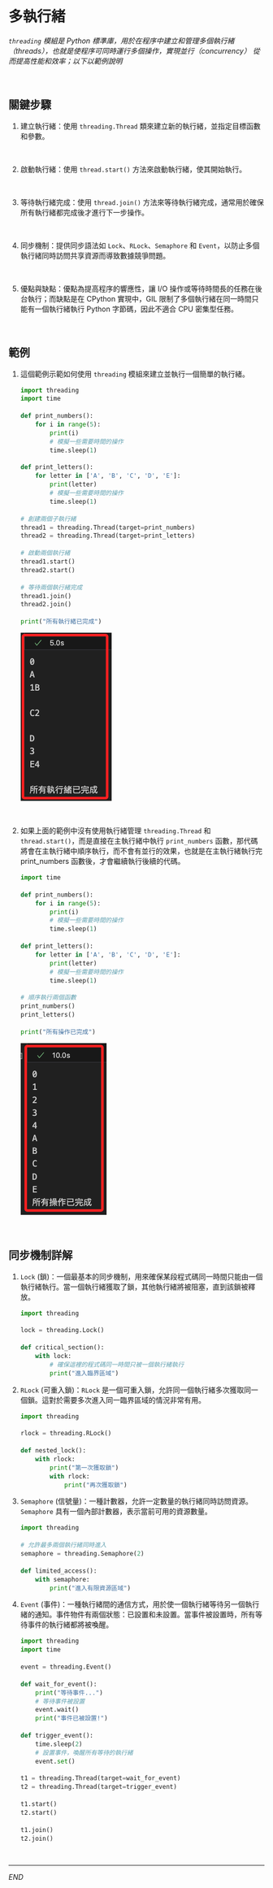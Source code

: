 # 多執行緒

_`threading` 模組是 Python 標準庫，用於在程序中建立和管理多個執行緒（threads），也就是使程序可同時運行多個操作，實現並行（concurrency） 從而提高性能和效率；以下以範例說明_

<br>

## 關鍵步驟

1. 建立執行緒：使用 `threading.Thread` 類來建立新的執行緒，並指定目標函數和參數。

<br>

2. 啟動執行緒：使用 `thread.start()` 方法來啟動執行緒，使其開始執行。

<br>

3. 等待執行緒完成：使用 `thread.join()` 方法來等待執行緒完成，通常用於確保所有執行緒都完成後才進行下一步操作。

<br>

4. 同步機制：提供同步語法如 `Lock`、`RLock`、`Semaphore` 和 `Event`，以防止多個執行緒同時訪問共享資源而導致數據競爭問題。

<br>

5. 優點與缺點：優點為提高程序的響應性，讓 I/O 操作或等待時間長的任務在後台執行；而缺點是在 CPython 實現中，GIL 限制了多個執行緒在同一時間只能有一個執行緒執行 Python 字節碼，因此不適合 CPU 密集型任務。

<br>

## 範例

1. 這個範例示範如何使用 `threading` 模組來建立並執行一個簡單的執行緒。

    ```python
    import threading
    import time

    def print_numbers():
        for i in range(5):
            print(i)
            # 模擬一些需要時間的操作
            time.sleep(1)

    def print_letters():
        for letter in ['A', 'B', 'C', 'D', 'E']:
            print(letter)
            # 模擬一些需要時間的操作
            time.sleep(1)

    # 創建兩個子執行緒
    thread1 = threading.Thread(target=print_numbers)
    thread2 = threading.Thread(target=print_letters)

    # 啟動兩個執行緒
    thread1.start()
    thread2.start()

    # 等待兩個執行緒完成
    thread1.join()
    thread2.join()

    print("所有執行緒已完成")
    ```

    ![](images/img_15.png)

<br>

2. 如果上面的範例中沒有使用執行緒管理 `threading.Thread` 和 `thread.start()`，而是直接在主執行緒中執行 `print_numbers` 函數，那代碼將會在主執行緒中順序執行，而不會有並行的效果，也就是在主執行緒執行完 print_numbers 函數後，才會繼續執行後續的代碼。

    ```python
    import time

    def print_numbers():
        for i in range(5):
            print(i)
            # 模擬一些需要時間的操作
            time.sleep(1)

    def print_letters():
        for letter in ['A', 'B', 'C', 'D', 'E']:
            print(letter)
            # 模擬一些需要時間的操作
            time.sleep(1)

    # 順序執行兩個函數
    print_numbers()
    print_letters()

    print("所有操作已完成")
    ```

    ![](images/img_14.png)

<br>

## 同步機制詳解

1. `Lock` (鎖)：一個最基本的同步機制，用來確保某段程式碼同一時間只能由一個執行緒執行。當一個執行緒獲取了鎖，其他執行緒將被阻塞，直到該鎖被釋放。

    ```python
    import threading

    lock = threading.Lock()

    def critical_section():
        with lock:
            # 確保這裡的程式碼同一時間只被一個執行緒執行
            print("進入臨界區域")
    ```

2. `RLock` (可重入鎖)：`RLock` 是一個可重入鎖，允許同一個執行緒多次獲取同一個鎖。這對於需要多次進入同一臨界區域的情況非常有用。

    ```python
    import threading

    rlock = threading.RLock()

    def nested_lock():
        with rlock:
            print("第一次獲取鎖")
            with rlock:
                print("再次獲取鎖")
    ```

3. `Semaphore` (信號量)：一種計數器，允許一定數量的執行緒同時訪問資源。`Semaphore` 具有一個內部計數器，表示當前可用的資源數量。

    ```python
    import threading
    
    # 允許最多兩個執行緒同時進入
    semaphore = threading.Semaphore(2)

    def limited_access():
        with semaphore:
            print("進入有限資源區域")
    ```

4. `Event` (事件)：一種執行緒間的通信方式，用於使一個執行緒等待另一個執行緒的通知。事件物件有兩個狀態：已設置和未設置。當事件被設置時，所有等待事件的執行緒都將被喚醒。

    ```python
    import threading
    import time

    event = threading.Event()

    def wait_for_event():
        print("等待事件...")
        # 等待事件被設置
        event.wait()
        print("事件已被設置!")

    def trigger_event():
        time.sleep(2)
        # 設置事件，喚醒所有等待的執行緒
        event.set()

    t1 = threading.Thread(target=wait_for_event)
    t2 = threading.Thread(target=trigger_event)

    t1.start()
    t2.start()

    t1.join()
    t2.join()
    ```

<br>

___

_END_